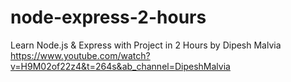 # node-express-2-hours
Learn Node.js &amp; Express with Project in 2 Hours by Dipesh Malvia
https://www.youtube.com/watch?v=H9M02of22z4&t=264s&ab_channel=DipeshMalvia

